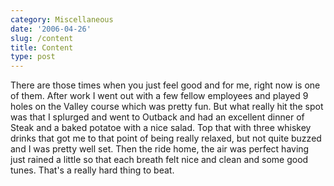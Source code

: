 ```yaml
---
category: Miscellaneous
date: '2006-04-26'
slug: /content
title: Content
type: post
---
```



There are those times when you just feel good and for me, right now
is one of them. After work I went out with a few fellow employees
and played 9 holes on the Valley course which was pretty fun. But
what really hit the spot was that I splurged and went to Outback
and had an excellent dinner of Steak and a baked potatoe with a
nice salad. Top that with three whiskey drinks that got me to that
point of being really relaxed, but not quite buzzed and I was
pretty well set. Then the ride home, the air was perfect having
just rained a little so that each breath felt nice and clean and
some good tunes. That's a really hard thing to beat.